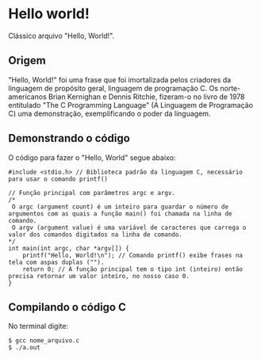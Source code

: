 # Hello world!

Clássico arquivo "Hello, World!".

## Origem

"Hello, World!" foi uma frase que foi imortalizada pelos criadores da linguagem de propósito geral, linguagem de programação C. Os norte-americanos Brian Kernighan e Dennis Ritchie, fizeram-o no livro de 1978 entitulado "The C Programming Language" (A Linguagem de Programação C) uma demonstração, exemplificando o poder da linguagem.

## Demonstrando o código

O código para fazer o "Hello, World" segue abaixo:
```
#include <stdio.h> // Biblioteca padrão da linguagem C, necessário para usar o comando printf()

// Função principal com parâmetros argc e argv.
/*
 O argc (argument count) é um inteiro para guardar o número de argumentos com as quais a função main() foi chamada na linha de comando.
 O argv (argument value) é uma variável de caracteres que carrega o valor dos comandos digitados na linha de comando.
*/
int main(int argc, char *argv[]) {
	printf("Hello, World!\n"); // Comando printf() exibe frases na tela com aspas duplas ("").
	return 0; // A função principal tem o tipo int (inteiro) então precisa retornar um valor inteiro, no nosso caso 0.
}
```

## Compilando o código C

No terminal digite:
```
$ gcc nome_arquivo.c
$ ./a.out

```

